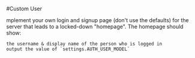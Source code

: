 #Custom User

mplement your own login and signup page (don't use the defaults) for the server that leads to a locked-down "homepage". The homepage should show:

    the username & display name of the person who is logged in
    output the value of `settings.AUTH_USER_MODEL`
